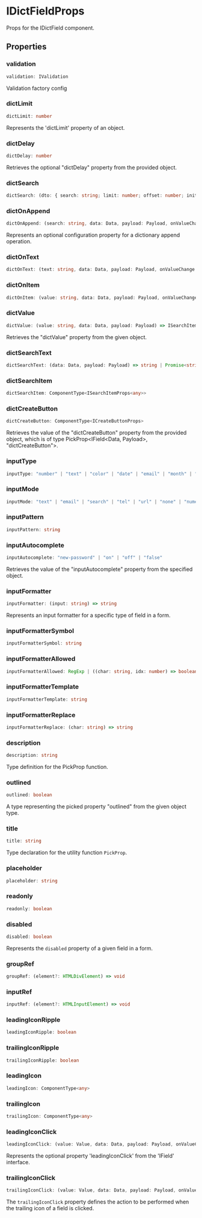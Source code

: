 # IDictFieldProps

Props for the IDictField component.

## Properties

### validation

```ts
validation: IValidation
```

Validation factory config

### dictLimit

```ts
dictLimit: number
```

Represents the 'dictLimit' property of an object.

### dictDelay

```ts
dictDelay: number
```

Retrieves the optional "dictDelay" property from the provided object.

### dictSearch

```ts
dictSearch: (dto: { search: string; limit: number; offset: number; initial: boolean; rows: ISearchItem<any>[]; data: Data; payload: Payload; }) => ISearchItem<any>[] | Promise<...>
```

### dictOnAppend

```ts
dictOnAppend: (search: string, data: Data, payload: Payload, onValueChange: (value: string) => void, onChange: (value: Data) => void) => void
```

Represents an optional configuration property for a dictionary append operation.

### dictOnText

```ts
dictOnText: (text: string, data: Data, payload: Payload, onValueChange: (value: string) => void, onChange: (data: Data) => void) => void
```

### dictOnItem

```ts
dictOnItem: (value: string, data: Data, payload: Payload, onValueChange: (value: string) => void, onChange: (data: Data) => void) => void
```

### dictValue

```ts
dictValue: (value: string, data: Data, payload: Payload) => ISearchItem<any> | Promise<ISearchItem<any>>
```

Retrieves the "dictValue" property from the given object.

### dictSearchText

```ts
dictSearchText: (data: Data, payload: Payload) => string | Promise<string>
```

### dictSearchItem

```ts
dictSearchItem: ComponentType<ISearchItemProps<any>>
```

### dictCreateButton

```ts
dictCreateButton: ComponentType<ICreateButtonProps>
```

Retrieves the value of the "dictCreateButton" property from the provided object,
which is of type PickProp&lt;IField&lt;Data, Payload&gt;, "dictCreateButton"&gt;.

### inputType

```ts
inputType: "number" | "text" | "color" | "date" | "email" | "month" | "password" | "search" | "tel" | "time" | "url" | "week"
```

### inputMode

```ts
inputMode: "text" | "email" | "search" | "tel" | "url" | "none" | "numeric" | "decimal"
```

### inputPattern

```ts
inputPattern: string
```

### inputAutocomplete

```ts
inputAutocomplete: "new-password" | "on" | "off" | "false"
```

Retrieves the value of the "inputAutocomplete" property from the specified object.

### inputFormatter

```ts
inputFormatter: (input: string) => string
```

Represents an input formatter for a specific type of field in a form.

### inputFormatterSymbol

```ts
inputFormatterSymbol: string
```

### inputFormatterAllowed

```ts
inputFormatterAllowed: RegExp | ((char: string, idx: number) => boolean)
```

### inputFormatterTemplate

```ts
inputFormatterTemplate: string
```

### inputFormatterReplace

```ts
inputFormatterReplace: (char: string) => string
```

### description

```ts
description: string
```

Type definition for the PickProp function.

### outlined

```ts
outlined: boolean
```

A type representing the picked property "outlined" from the given object type.

### title

```ts
title: string
```

Type declaration for the utility function `PickProp`.

### placeholder

```ts
placeholder: string
```

### readonly

```ts
readonly: boolean
```

### disabled

```ts
disabled: boolean
```

Represents the `disabled` property of a given field in a form.

### groupRef

```ts
groupRef: (element?: HTMLDivElement) => void
```

### inputRef

```ts
inputRef: (element?: HTMLInputElement) => void
```

### leadingIconRipple

```ts
leadingIconRipple: boolean
```

### trailingIconRipple

```ts
trailingIconRipple: boolean
```

### leadingIcon

```ts
leadingIcon: ComponentType<any>
```

### trailingIcon

```ts
trailingIcon: ComponentType<any>
```

### leadingIconClick

```ts
leadingIconClick: (value: Value, data: Data, payload: Payload, onValueChange: (v: Value) => void, onChange: (data: Data) => void) => void
```

Represents the optional property 'leadingIconClick' from the 'IField' interface.

### trailingIconClick

```ts
trailingIconClick: (value: Value, data: Data, payload: Payload, onValueChange: (v: Value) => void, onChange: (data: Data) => void) => void
```

The `trailingIconClick` property defines the action to be performed when the trailing icon of a field is clicked.

